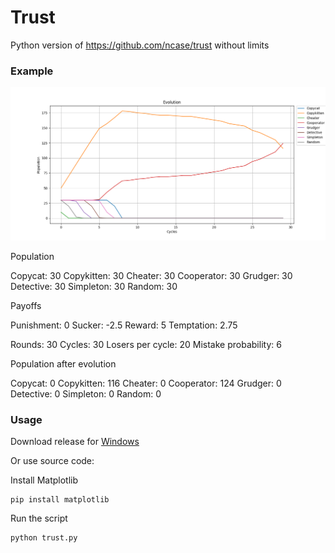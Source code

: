 # Trust

Python version of https://github.com/ncase/trust without limits

### Example

<img src="example/graph.png" width="800">

Population

Copycat: 30
Copykitten: 30
Cheater: 30
Cooperator: 30
Grudger: 30
Detective: 30
Simpleton: 30
Random: 30

Payoffs

Punishment: 0
Sucker: -2.5
Reward: 5
Temptation: 2.75

Rounds: 30
Cycles: 30
Losers per cycle: 20
Mistake probability: 6

Population after evolution

Copycat: 0
Copykitten: 116
Cheater: 0
Cooperator: 124
Grudger: 0
Detective: 0
Simpleton: 0
Random: 0

### Usage

Download release for [Windows](https://github.com/ilyakotsar/Trust/releases/download/v1.0.0/Trust.exe)

Or use source code:

Install Matplotlib
```
pip install matplotlib
```

Run the script
```
python trust.py
```
